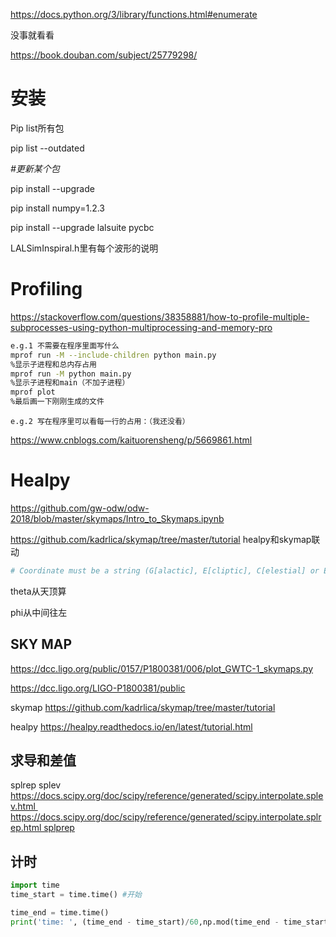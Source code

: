 https://docs.python.org/3/library/functions.html#enumerate

没事就看看

https://book.douban.com/subject/25779298/



# 安装

Pip list所有包

 pip list --outdated 

*#更新某个包*

 pip install --upgrade <packages-name>

pip install numpy=1.2.3

pip install --upgrade lalsuite pycbc

LALSimInspiral.h里有每个波形的说明



# Profiling

https://stackoverflow.com/questions/38358881/how-to-profile-multiple-subprocesses-using-python-multiprocessing-and-memory-pro

```sh
e.g.1 不需要在程序里面写什么
mprof run -M --include-children python main.py
%显示子进程和总内存占用
mprof run -M python main.py
%显示子进程和main（不加子进程）
mprof plot
%最后画一下刚刚生成的文件
```

```
e.g.2 写在程序里可以看每一行的占用：（我还没看）
```

https://www.cnblogs.com/kaituorensheng/p/5669861.html

# Healpy

https://github.com/gw-odw/odw-2018/blob/master/skymaps/Intro_to_Skymaps.ipynb

https://github.com/kadrlica/skymap/tree/master/tutorial healpy和skymap联动

```python
# Coordinate must be a string (G[alactic], E[cliptic], C[elestial] or Equatorial=Celestial)
```

theta从天顶算

phi从中间往左

## SKY MAP

https://dcc.ligo.org/public/0157/P1800381/006/plot_GWTC-1_skymaps.py

https://dcc.ligo.org/LIGO-P1800381/public

skymap https://github.com/kadrlica/skymap/tree/master/tutorial

healpy https://healpy.readthedocs.io/en/latest/tutorial.html   



## 求导和差值

splrep splev https://docs.scipy.org/doc/scipy/reference/generated/scipy.interpolate.splev.html https://docs.scipy.org/doc/scipy/reference/generated/scipy.interpolate.splrep.html splprep



## 计时

```python
import time
time_start = time.time() #开始
```

```python
time_end = time.time()
print('time: ', (time_end - time_start)/60,np.mod(time_end - time_start, 60)) # 以秒为单位  
```

